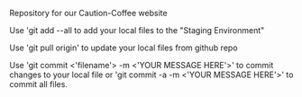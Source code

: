 Repository for our Caution-Coffee website

Use 'git add --all to add your local files to the "Staging Environment"

Use 'git pull origin' to update your local files from github repo

Use 'git commit <'filename'> -m <'YOUR MESSAGE HERE'>' to commit changes to your local file or 'git commit -a -m <'YOUR MESSAGE HERE'>' to commit all files.